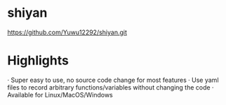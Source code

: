 # shiyan
https://github.com/Yuwu12292/shiyan.git
# Highlights
· Super easy to use, no source code change for most features
· Use yaml files to record arbitrary functions/variables without changing the code
· Available for Linux/MacOS/Windows
